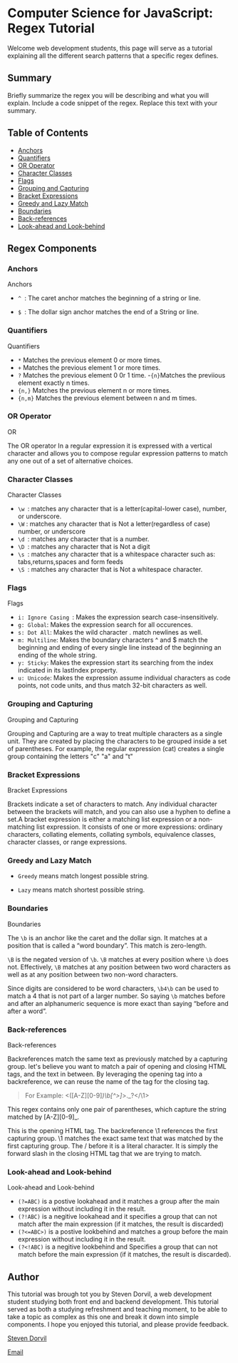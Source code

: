 # Computer Science for JavaScript: Regex Tutorial

Welcome web development students, this page will serve as a tutorial explaining all the different search patterns that a specific regex defines.

## Summary

Briefly summarize the regex you will be describing and what you will explain. Include a code snippet of the regex. Replace this text with your summary.

## Table of Contents

- [Anchors](#anchors)
- [Quantifiers](#quantifiers)
- [OR Operator](#or-operator)
- [Character Classes](#character-classes)
- [Flags](#flags)
- [Grouping and Capturing](#grouping-and-capturing)
- [Bracket Expressions](#bracket-expressions)
- [Greedy and Lazy Match](#greedy-and-lazy-match)
- [Boundaries](#boundaries)
- [Back-references](#back-references)
- [Look-ahead and Look-behind](#look-ahead-and-look-behind)

## Regex Components

### Anchors

Anchors

- `^ `: The caret anchor matches the beginning of a string or line.

- `$ `: The dollar sign anchor matches the end of a String or line.

### Quantifiers

Quantifiers

- `*` Matches the previous element 0 or more times.
- `+` Matches the previous element 1 or more times.
- `?` Matches the previous element 0 0r 1 time. -`{n}`Matches the previious element exactly n times.
- `{n,}` Matches the previous element n or more times.
- `{n,m}` Matches the previous element between n and m times.

### OR Operator

OR

The OR operator In a regular expression it is expressed with a vertical character and allows you to compose regular expression patterns to match any one out of a set of alternative choices.

### Character Classes

Character Classes

- `\w `: matches any character that is a letter(capital-lower case), number, or underscore.
- `\W` : matches any character that is Not a letter(regardless of case) number, or underscore
- `\d `: matches any character that is a number.
- `\D `: matches any character that is Not a digit
- `\s `: matches any character that is a whitespace character such as: tabs,returns,spaces and form feeds
- `\S `: matches any character that is Not a whitespace character.

### Flags

Flags

- `i: Ignore Casing `: Makes the expression search case-insensitively.
- `g: Global`: Makes the expression search for all occurences.
- `s: Dot All`: Makes the wild character . match newlines as well.
- `m: Multiline`: Makes the boundary characters ^ and $ match the beginning and ending of every single line instead of the beginning an ending of the whole string.
- `y: Sticky`: Makes the expression start its searching from the index indicated in its lastIndex property.
- `u: Unicode`: Makes the expression assume individual characters as code points, not code units, and thus match 32-bit characters as well.

### Grouping and Capturing

Grouping and Capturing

Grouping and Capturing are a way to treat multiple characters as a single unit. They are created by placing the characters to be grouped inside a set of parentheses. For example, the regular expression (cat) creates a single group containing the letters "c" "a" and "t"

### Bracket Expressions

Bracket Expressions

Brackets indicate a set of characters to match. Any individual character between the brackets will match, and you can also use a hyphen to define a set.A bracket expression is either a matching list expression or a non-matching list expression. It consists of one or more expressions: ordinary characters, collating elements, collating symbols, equivalence classes, character classes, or range expressions.

### Greedy and Lazy Match

- `Greedy` means match longest possible string.

- `Lazy` means match shortest possible string.

### Boundaries

Boundaries

The `\b` is an anchor like the caret and the dollar sign. It matches at a position that is called a “word boundary”. This match is zero-length.

`\B` is the negated version of `\b`. `\B` matches at every position where `\b` does not. Effectively, `\B` matches at any position between two word characters as well as at any position between two non-word characters.

Since digits are considered to be word characters, `\b4\b` can be used to match a 4 that is not part of a larger number. So saying `\b` matches before and after an alphanumeric sequence is more exact than saying “before and after a word”.

### Back-references

Back-references

Backreferences match the same text as previously matched by a capturing group. let's believe you want to match a pair of opening and closing HTML tags, and the text in between. By leveraging the opening tag into a backreference, we can reuse the name of the tag for the closing tag.

> For Example: <([A-Z][0-9]_)\b[^>]_>.\_?</\1>

This regex contains only one pair of parentheses, which capture the string matched by [A-Z][0-9]\_.

This is the opening HTML tag. The backreference \1 references the first capturing group. \1 matches the exact same text that was matched by the first capturing group. The / before it is a literal character. It is simply the forward slash in the closing HTML tag that we are trying to match.

### Look-ahead and Look-behind

Look-ahead and Look-behind

- `(?=ABC)` is a postive lookahead and it matches a group after the main expression without including it in the result.
- `(?!ABC)` is a negitive lookahead and it specifies a group that can not match after the main expression (if it matches, the result is discarded)
- `(?<=ABC>)` is a postive lookbehind and matches a group before the main expression without including it in the result.
- `(?<!ABC)` is a negitive lookbehind and Specifies a group that can not match before the main expression (if it matches, the result is discarded).

## Author

This tutorial was brough tot you by Steven Dorvil, a web development student studying both front end and backend development. This tutorial served as both a studying refreshment and teaching moment, to be able to take a topic as complex as this one and break it down into simple components. I hope you enjoyed this tutorial, and please provide feedback.

[Steven Dorvil](https://www.github.com/dorvilsteven)

[Email](dorvilsteven@gmail.com)
